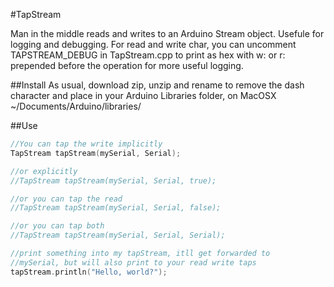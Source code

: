 #TapStream

Man in the middle reads and writes to an Arduino Stream object. Usefule for logging and debugging. For read and write char, you can uncomment TAPSTREAM_DEBUG in TapStream.cpp to print as hex with w: or r: prepended before the operation for more useful logging.

##Install
As usual, download zip, unzip and rename to remove the dash character and place in your Arduino Libraries folder, on MacOSX ~/Documents/Arduino/libraries/

##Use
```cpp
//You can tap the write implicitly
TapStream tapStream(mySerial, Serial);

//or explicitly
//TapStream tapStream(mySerial, Serial, true);

//or you can tap the read
//TapStream tapStream(mySerial, Serial, false);

//or you can tap both
//TapStream tapStream(mySerial, Serial, Serial);
```

```cpp
//print something into my tapStream, itll get forwarded to
//mySerial, but will also print to your read write taps
tapStream.println("Hello, world?");
```
